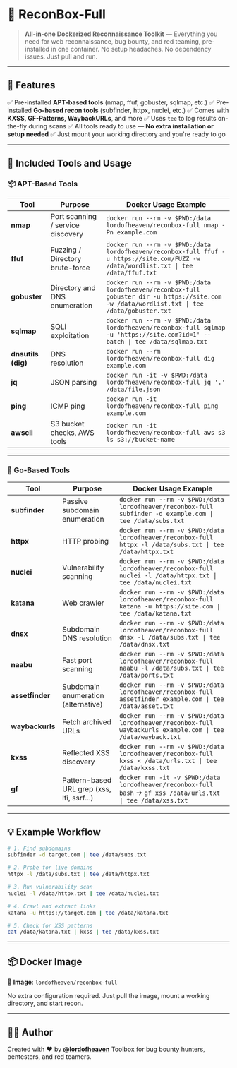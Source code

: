 # 🧰 ReconBox-Full

> **All-in-one Dockerized Reconnaissance Toolkit** — Everything you need for web reconnaissance, bug bounty, and red teaming, pre-installed in one container. No setup headaches. No dependency issues. Just pull and run.

---

## 🚀 Features

✅ Pre-installed **APT-based tools** (nmap, ffuf, gobuster, sqlmap, etc.)
✅ Pre-installed **Go-based recon tools** (subfinder, httpx, nuclei, etc.)
✅ Comes with **KXSS, GF-Patterns, WaybackURLs**, and more
✅ Uses `tee` to log results on-the-fly during scans
✅ All tools ready to use — **No extra installation or setup needed**
✅ Just mount your working directory and you're ready to go

---

## 🧩 Included Tools and Usage

### 📦 APT-Based Tools

| Tool               | Purpose                           | Docker Usage Example                                                                                                                        |
| ------------------ | --------------------------------- | ------------------------------------------------------------------------------------------------------------------------------------------- |
| **nmap**           | Port scanning / service discovery | `docker run --rm -v $PWD:/data lordofheaven/reconbox-full nmap -Pn example.com`                                                             |
| **ffuf**           | Fuzzing / Directory brute-force   | `docker run --rm -v $PWD:/data lordofheaven/reconbox-full ffuf -u https://site.com/FUZZ -w /data/wordlist.txt \| tee /data/ffuf.txt`        |
| **gobuster**       | Directory and DNS enumeration     | `docker run --rm -v $PWD:/data lordofheaven/reconbox-full gobuster dir -u https://site.com -w /data/wordlist.txt \| tee /data/gobuster.txt` |
| **sqlmap**         | SQLi exploitation                 | `docker run --rm -v $PWD:/data lordofheaven/reconbox-full sqlmap -u 'https://site.com?id=1' --batch \| tee /data/sqlmap.txt`                |
| **dnsutils (dig)** | DNS resolution                    | `docker run --rm lordofheaven/reconbox-full dig example.com`                                                                                |
| **jq**             | JSON parsing                      | `docker run -it -v $PWD:/data lordofheaven/reconbox-full jq '.' /data/file.json`                                                            |
| **ping**           | ICMP ping                         | `docker run -it lordofheaven/reconbox-full ping example.com`                                                                                |
| **awscli**         | S3 bucket checks, AWS tools       | `docker run -it lordofheaven/reconbox-full aws s3 ls s3://bucket-name`                                                                      |

---

### 🦫 Go-Based Tools

| Tool            | Purpose                                    | Docker Usage Example                                                                                          |
| --------------- | ------------------------------------------ | ------------------------------------------------------------------------------------------------------------- |
| **subfinder**   | Passive subdomain enumeration              | `docker run --rm -v $PWD:/data lordofheaven/reconbox-full subfinder -d example.com \| tee /data/subs.txt`     |
| **httpx**       | HTTP probing                               | `docker run --rm -v $PWD:/data lordofheaven/reconbox-full httpx -l /data/subs.txt \| tee /data/httpx.txt`     |
| **nuclei**      | Vulnerability scanning                     | `docker run --rm -v $PWD:/data lordofheaven/reconbox-full nuclei -l /data/httpx.txt \| tee /data/nuclei.txt`  |
| **katana**      | Web crawler                                | `docker run --rm -v $PWD:/data lordofheaven/reconbox-full katana -u https://site.com \| tee /data/katana.txt` |
| **dnsx**        | Subdomain DNS resolution                   | `docker run --rm -v $PWD:/data lordofheaven/reconbox-full dnsx -l /data/subs.txt \| tee /data/dnsx.txt`       |
| **naabu**       | Fast port scanning                         | `docker run --rm -v $PWD:/data lordofheaven/reconbox-full naabu -l /data/subs.txt \| tee /data/ports.txt`     |
| **assetfinder** | Subdomain enumeration (alternative)        | `docker run --rm -v $PWD:/data lordofheaven/reconbox-full assetfinder example.com \| tee /data/asset.txt`     |
| **waybackurls** | Fetch archived URLs                        | `docker run --rm -v $PWD:/data lordofheaven/reconbox-full waybackurls example.com \| tee /data/wayback.txt`   |
| **kxss**        | Reflected XSS discovery                    | `docker run --rm -v $PWD:/data lordofheaven/reconbox-full kxss < /data/urls.txt \| tee /data/kxss.txt`        |
| **gf**          | Pattern-based URL grep (xss, lfi, ssrf...) | `docker run -it -v $PWD:/data lordofheaven/reconbox-full bash` → `gf xss /data/urls.txt \| tee /data/xss.txt` |

---

## 💡 Example Workflow

```bash
# 1. Find subdomains
subfinder -d target.com | tee /data/subs.txt

# 2. Probe for live domains
httpx -l /data/subs.txt | tee /data/httpx.txt

# 3. Run vulnerability scan
nuclei -l /data/httpx.txt | tee /data/nuclei.txt

# 4. Crawl and extract links
katana -u https://target.com | tee /data/katana.txt

# 5. Check for XSS patterns
cat /data/katana.txt | kxss | tee /data/kxss.txt
```

---

## 📦 Docker Image

📍 **Image**: `lordofheaven/reconbox-full`

No extra configuration required. Just pull the image, mount a working directory, and start recon.

---

## 👨‍💻 Author

Created with ❤️ by **[@lordofheaven](https://github.com/atharv834)**
Toolbox for bug bounty hunters, pentesters, and red teamers.
